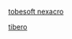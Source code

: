 [tobesoft nexacro](https://www.tobesoft.co.kr/product/Nexacro17.do)

[tibero](http://technet.tmaxsoft.com/ko/front/download/viewDownload.do?cmProductCode=0301&version_seq=PVER-20150504-000001&doc_type_cd=DN)
